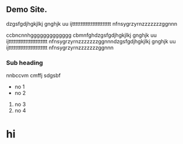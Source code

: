 ## Demo Site.

dzgsfgdjhgkjlkj gnghjk uu ijttttttttttttttttttttttt nfnsygrzyrnzzzzzzzggnnn

ccbncnnhggggggggggggg cbmnfghdzgsfgdjhgkjlkj gnghjk uu ijttttttttttttttttttttttt nfnsygrzyrnzzzzzzzggnnndzgsfgdjhgkjlkj gnghjk uu ijttttttttttttttttttttttt nfnsygrzyrnzzzzzzzggnnn

### Sub heading
nnbccvm  cmffj
sdgsbf



- no 1
- no 2

1. no 3
2. no 4
<html> 
<body>
  <h1> hi</h1>
  </body>
</html>
  
